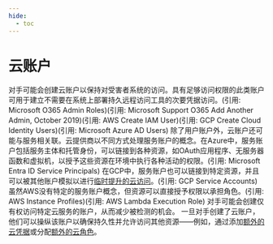 ```yaml
---
hide:
  - toc
---
```


# 云账户

对手可能会创建云账户以保持对受害者系统的访问。具有足够访问权限的此类账户可用于建立不需要在系统上部署持久远程访问工具的次要凭据访问。(引用: Microsoft O365 Admin Roles)(引用: Microsoft Support O365 Add Another Admin, October 2019)(引用: AWS Create IAM User)(引用: GCP Create Cloud Identity Users)(引用: Microsoft Azure AD Users)  除了用户账户外，云账户还可能与服务相关联。云提供商以不同方式处理服务账户的概念。在Azure中，服务账户包括服务主体和托管身份，可以链接到各种资源，如OAuth应用程序、无服务器函数和虚拟机，以授予这些资源在环境中执行各种活动的权限。(引用: Microsoft Entra ID Service Principals) 在GCP中，服务账户也可以链接到特定资源，并且可以被其他账户模拟以进行[临时提升的云访问](https://attack.mitre.org/techniques/T1548/005)。(引用: GCP Service Accounts) 虽然AWS没有特定的服务账户概念，但资源可以直接授予权限以承担角色。(引用: AWS Instance Profiles)(引用: AWS Lambda Execution Role)  对手可能会创建仅有权访问特定云服务的账户，从而减少被检测的机会。  一旦对手创建了云账户，他们可以操纵该账户以确保持久性并允许访问其他资源——例如，通过添加[额外的云凭据](https://attack.mitre.org/techniques/T1098/001)或分配[额外的云角色](https://attack.mitre.org/techniques/T1098/003)。
